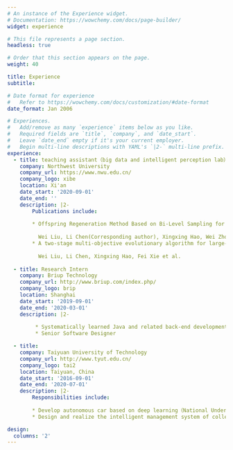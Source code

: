 ```yaml
---
# An instance of the Experience widget.
# Documentation: https://wowchemy.com/docs/page-builder/
widget: experience

# This file represents a page section.
headless: true

# Order that this section appears on the page.
weight: 40

title: Experience
subtitle:

# Date format for experience
#   Refer to https://wowchemy.com/docs/customization/#date-format
date_format: Jan 2006

# Experiences.
#   Add/remove as many `experience` items below as you like.
#   Required fields are `title`, `company`, and `date_start`.
#   Leave `date_end` empty if it's your current employer.
#   Begin multi-line descriptions with YAML's `|2-` multi-line prefix.
experience:
  - title: teaching assistant（big data and intelligent perception lab）
    company: Northwest University
    company_url: https://www.nwu.edu.cn/
    company_logo: xibe
    location: Xi'an
    date_start: '2020-09-01'
    date_end: ''
    description: |2-
        Publications include:
   
        * Offspring Regeneration Method Based on Bi-Level Sampling for Large-Scale Evolutionary Multi-Objective Optimization. Swarm and Evolutionary Computation. 2022（IF = 10.267）.
      
          Wei Liu, Li Chen(Corresponding author), Xingxing Hao, Wei Zhou, Fei Xie.
        * A two-stage multi-objective evolutionary algorithm for large-scale multi-objective optimization. In IEEE Congress on Evolutionary Computation (CEC) 2022.
        
          Wei Liu, Li Chen, Xingxing Hao, Fei Xie et al.
      
  - title: Research Intern
    company: Briup Technology
    company_url: http://www.briup.com/index.php/
    company_logo: brip
    location: Shanghai
    date_start: '2019-09-01'
    date_end: '2020-03-01'
    description: |2-
        
         * Systematically learned Java and related back-end development frameworks( Spring, Spring MVC, MyBatis, SpringBoot, SpringCloud et al).
         * Senior Software Designer

  - title: 
    company: Taiyuan University of Technology
    company_url: http://www.tyut.edu.cn/
    company_logo: tai2
    location: Taiyuan, China
    date_start: '2016-09-01'
    date_end: '2020-07-01'
    description: |2-
        Responsibilities include:
        
        * Develop autonomous car based on deep learning（National Undergraduate Electronics Design Contest）
        * Design and realize the intelligent management system of college Players.(dissertation)

design:
  columns: '2'
---
```

